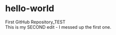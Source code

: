 # hello-world
First GitHub Repository_TEST </br>
This is my SECOND edit - I messed up the first one.
